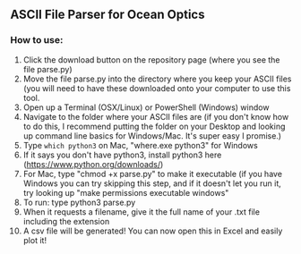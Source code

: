 ## ASCII File Parser for Ocean Optics

### How to use:
1. Click the download button on the repository page (where you see the file parse.py)
2. Move the file parse.py into the directory where you keep your ASCII files (you will need to have these downloaded onto your computer to use this tool.
3. Open up a Terminal (OSX/Linux) or PowerShell (Windows) window
4. Navigate to the folder where your ASCII files are (if you don't know how to do this, I recommend putting the folder on your Desktop and looking up command line basics for Windows/Mac. It's super easy I promise.)
5. Type `which python3` on Mac, "where.exe python3" for Windows
6. If it says you don't have python3, install python3 here (https://www.python.org/downloads/)
7. For Mac, type "chmod +x parse.py" to make it executable (if you have Windows you can try skipping this step, and if it doesn't let you run it, try looking up "make permissions executable windows"
8. To run: type python3 parse.py
9. When it requests a filename, give it the full name of your .txt file including the extension
10. A csv file will be generated! You can now open this in Excel and easily plot it!
